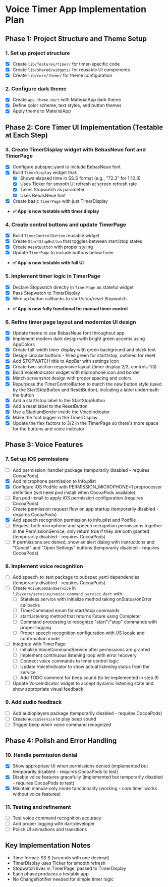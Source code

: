 # Voice Timer App Implementation Plan

## Phase 1: Project Structure and Theme Setup

### 1. Set up project structure

- [x] Create `lib/features/timer/` for timer-specific code
- [x] Create `lib/shared/widgets/` for reusable UI components
- [x] Create `lib/core/theme/` for theme configuration

### 2. Configure dark theme

- [x] Create `app_theme.dart` with MaterialApp dark theme
- [x] Define color scheme, text styles, and button themes
- [x] Apply theme to MaterialApp

## Phase 2: Core Timer UI Implementation (Testable at Each Step)

### 3. Create TimerDisplay widget with BebasNeue font and TimerPage

- [x] Configure pubspec.yaml to include BebasNeue font
- [x] Build `TimerDisplay` widget that:
  - [x] Shows elapsed time in SS.S format (e.g., "72.3" for 1:12.3)
  - [x] Uses Ticker for smooth UI refresh at screen refresh rate
  - [x] Takes Stopwatch as parameter
  - [x] Uses BebasNeue font
- [x] Create basic `TimerPage` with just TimerDisplay
- **✅ App is now testable with timer display**

### 4. Create control buttons and update TimerPage

- [x] Build `TimerControlButton` reusable widget
- [x] Create `StartStopButton` that toggles between start/stop states
- [x] Create `ResetButton` with proper styling
- [x] Update `TimerPage` to include buttons below timer
- **✅ App is now testable with full UI**

### 5. Implement timer logic in TimerPage

- [x] Declare Stopwatch directly in `TimerPage` as stateful widget
- [x] Pass Stopwatch to TimerDisplay
- [x] Wire up button callbacks to start/stop/reset Stopwatch
- **✅ App is now fully functional for manual timer control**

### 6. Refine timer page layout and modernize UI design

- [x] Update theme to use BebasNeue font throughout app
- [x] Implement modern dark design with bright green accents using AppColors
- [x] Create full-width timer display with green background and black text
- [x] Design circular buttons - filled green for start/stop, outlined for reset
- [x] Add STOPWATCH title to AppBar with settings icon
- [x] Create two-section responsive layout (timer display 2/3, controls 1/3)
- [x] Build VoiceIndicator widget with microphone icon and border
- [x] Match screenshot design with proper spacing and colors
- [x] Repurpose the TimerControlButton to match the new button style (used by the StartStopButton and ResetButton), including a label underneath the button
- [x] Add a start/stop label to the StartStopButton
- [x] Add a reset label to the ResetButton
- [x] Use a StadiumBorder inside the VoiceIndicator
- [x] Make the font bigger in the TimerDisplay
- [x] Update the flex factors to 3/2 in the TimerPage so there's more space for the buttons and voice indicator

## Phase 3: Voice Features

### 7. Set up iOS permissions

- [ ] Add permission_handler package (temporarily disabled - requires CocoaPods)
- [x] Add microphone permission to Info.plist
- [x] Configure iOS Podfile with PERMISSION_MICROPHONE=1 preprocessor definition (will need pod install when CocoaPods available)
- [ ] Run pod install to apply iOS permission configuration (requires CocoaPods)
- [ ] Create permission request flow on app startup (temporarily disabled - requires CocoaPods)
- [x] Add speech recognition permission to Info.plist and Podfile
- [ ] Request both microphone and speech recognition permissions together in the PermissionService, only return true if they are both granted (temporarily disabled - requires CocoaPods)
- [ ] If permissions are denied, show an alert dialog with instructions and "Cancel" and "Open Settings" buttons (temporarily disabled - requires CocoaPods)

### 8. Implement voice recognition

- [ ] Add speech_to_text package to pubspec.yaml dependencies (temporarily disabled - requires CocoaPods)
- [ ] Create `VoiceCommandService` in `lib/core/services/voice_command_service.dart` with:
  - [ ] Stateless service with initialize method taking onStatus/onError callbacks
  - [ ] TimerCommand enum for start/stop commands
  - [ ] startListening method that returns Future<TimerCommand> using Completer
  - [ ] Command processing to recognize "start"/"stop" commands with proper logging
  - [ ] Proper speech recognition configuration with US locale and confirmation mode
- [ ] Integrate with TimerPage:
  - [ ] Initialize VoiceCommandService after permissions are granted
  - [ ] Implement continuous listening loop with error recovery
  - [ ] Connect voice commands to timer control logic
  - [ ] Update VoiceIndicator to show actual listening status from the service
  - [ ] Add TODO comment for beep sound (to be implemented in step 9)
- [ ] Update VoiceIndicator widget to accept dynamic listening state and show appropriate visual feedback

### 9. Add audio feedback

- [ ] Add audioplayers package (temporarily disabled - requires CocoaPods)
- [ ] Create `AudioService` to play beep sound
- [ ] Trigger beep when voice command recognized

## Phase 4: Polish and Error Handling

### 10. Handle permission denial

- [x] Show appropriate UI when permissions denied (implemented but temporarily disabled - requires CocoaPods to test)
- [x] Disable voice features gracefully (implemented but temporarily disabled - requires CocoaPods to test)  
- [x] Maintain manual-only mode functionality (working - core timer works without voice features)

### 11. Testing and refinement

- [ ] Test voice command recognition accuracy
- [ ] Add proper logging with dart:developer
- [ ] Polish UI animations and transitions

## Key Implementation Notes

- Time format: SS.S (seconds with one decimal)
- TimerDisplay uses Ticker for smooth refresh
- Stopwatch lives in TimerPage, passed to TimerDisplay
- Each phase produces a testable app
- No ChangeNotifier needed for simple timer logic
